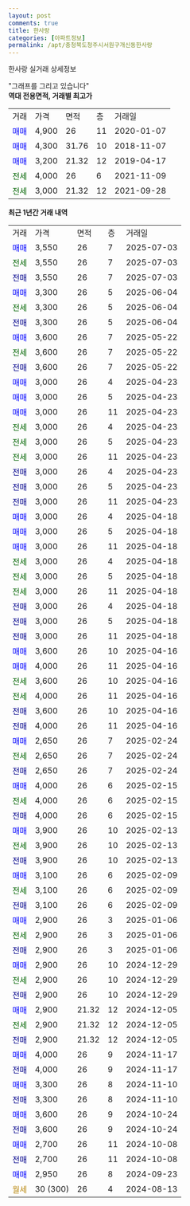 ```yaml
---
layout: post
comments: true
title: 한사랑
categories: [아파트정보]
permalink: /apt/충청북도청주시서원구개신동한사랑
---
```


한사랑 실거래 상세정보

<script type="text/javascript">
  google.charts.load('current', {'packages':['line', 'corechart']});
  google.charts.setOnLoadCallback(drawChart);

  function drawChart() {
    var data = new google.visualization.DataTable();
    data.addColumn('date', '거래일');
    data.addColumn('number', "매매");
    data.addColumn('number', "전세");
    data.addColumn('number', "전매");

    data.addRows([[new Date(Date.parse("2025-07-03")), 3550, null, null], [new Date(Date.parse("2025-07-03")), null, 3550, null], [new Date(Date.parse("2025-07-03")), null, null, 3550], [new Date(Date.parse("2025-06-04")), 3300, null, null], [new Date(Date.parse("2025-06-04")), null, 3300, null], [new Date(Date.parse("2025-06-04")), null, null, 3300], [new Date(Date.parse("2025-05-22")), 3600, null, null], [new Date(Date.parse("2025-05-22")), null, 3600, null], [new Date(Date.parse("2025-05-22")), null, null, 3600], [new Date(Date.parse("2025-04-23")), 3000, null, null], [new Date(Date.parse("2025-04-23")), 3000, null, null], [new Date(Date.parse("2025-04-23")), 3000, null, null], [new Date(Date.parse("2025-04-23")), null, 3000, null], [new Date(Date.parse("2025-04-23")), null, 3000, null], [new Date(Date.parse("2025-04-23")), null, 3000, null], [new Date(Date.parse("2025-04-23")), null, null, 3000], [new Date(Date.parse("2025-04-23")), null, null, 3000], [new Date(Date.parse("2025-04-23")), null, null, 3000], [new Date(Date.parse("2025-04-18")), 3000, null, null], [new Date(Date.parse("2025-04-18")), 3000, null, null], [new Date(Date.parse("2025-04-18")), 3000, null, null], [new Date(Date.parse("2025-04-18")), null, 3000, null], [new Date(Date.parse("2025-04-18")), null, 3000, null], [new Date(Date.parse("2025-04-18")), null, 3000, null], [new Date(Date.parse("2025-04-18")), null, null, 3000], [new Date(Date.parse("2025-04-18")), null, null, 3000], [new Date(Date.parse("2025-04-18")), null, null, 3000], [new Date(Date.parse("2025-04-16")), 3600, null, null], [new Date(Date.parse("2025-04-16")), 4000, null, null], [new Date(Date.parse("2025-04-16")), null, 3600, null], [new Date(Date.parse("2025-04-16")), null, 4000, null], [new Date(Date.parse("2025-04-16")), null, null, 3600], [new Date(Date.parse("2025-04-16")), null, null, 4000], [new Date(Date.parse("2025-02-24")), 2650, null, null], [new Date(Date.parse("2025-02-24")), null, 2650, null], [new Date(Date.parse("2025-02-24")), null, null, 2650], [new Date(Date.parse("2025-02-15")), 4000, null, null], [new Date(Date.parse("2025-02-15")), null, 4000, null], [new Date(Date.parse("2025-02-15")), null, null, 4000], [new Date(Date.parse("2025-02-13")), 3900, null, null], [new Date(Date.parse("2025-02-13")), null, 3900, null], [new Date(Date.parse("2025-02-13")), null, null, 3900], [new Date(Date.parse("2025-02-09")), 3100, null, null], [new Date(Date.parse("2025-02-09")), null, 3100, null], [new Date(Date.parse("2025-02-09")), null, null, 3100], [new Date(Date.parse("2025-01-06")), 2900, null, null], [new Date(Date.parse("2025-01-06")), null, 2900, null], [new Date(Date.parse("2025-01-06")), null, null, 2900], [new Date(Date.parse("2024-12-29")), 2900, null, null], [new Date(Date.parse("2024-12-29")), null, 2900, null], [new Date(Date.parse("2024-12-29")), null, null, 2900], [new Date(Date.parse("2024-12-05")), 2900, null, null], [new Date(Date.parse("2024-12-05")), null, 2900, null], [new Date(Date.parse("2024-12-05")), null, null, 2900], [new Date(Date.parse("2024-11-17")), 4000, null, null], [new Date(Date.parse("2024-11-17")), null, null, 4000], [new Date(Date.parse("2024-11-10")), 3300, null, null], [new Date(Date.parse("2024-11-10")), null, null, 3300], [new Date(Date.parse("2024-10-24")), 3600, null, null], [new Date(Date.parse("2024-10-24")), null, null, 3600], [new Date(Date.parse("2024-10-08")), 2700, null, null], [new Date(Date.parse("2024-10-08")), null, null, 2700], [new Date(Date.parse("2024-09-23")), 2950, null, null], [new Date(Date.parse("2024-08-13")), null, null, null]]);

    var options = {
      hAxis: {
        format: 'yyyy/MM/dd'
      },    
      lineWidth: 0,
      pointsVisible: true,    
      title: '최근 1년간 유형별 실거래가 분포',
      legend: { position: 'bottom' }
    };

    var formatter = new google.visualization.NumberFormat({pattern:'###,###'} );
    formatter.format(data, 1);
    formatter.format(data, 2);
    
    setTimeout(function() {
        var chart = new google.visualization.LineChart(document.getElementById('columnchart_material'));
        chart.draw(data, (options));
        document.getElementById('loading').style.display = 'none';
    }, 200);
  }
</script>


<div id="loading" style="z-index:20; display: block; margin-left: 0px">"그래프를 그리고 있습니다"</div>
<div id="columnchart_material" style="width: 95%; margin-left: 0px; display: block"></div>
<!-- contents start -->
<b>역대 전용면적, 거래별 최고가</b>
<table class="sortable">
    <tr>
      <td>거래</td>
      <td>가격</td>
      <td>면적</td>
      <td>층</td>
      <td>거래일</td>
    </tr>
        <tr>
          <td><a style="color: blue">매매</a></td>
          <td>4,900</td>
          <td>26</td>
          <td>11</td>
          <td>2020-01-07</td>
        </tr>            <tr>
          <td><a style="color: blue">매매</a></td>
          <td>4,300</td>
          <td>31.76</td>
          <td>10</td>
          <td>2018-11-07</td>
        </tr>            <tr>
          <td><a style="color: blue">매매</a></td>
          <td>3,200</td>
          <td>21.32</td>
          <td>12</td>
          <td>2019-04-17</td>
        </tr>        
        <tr>
              <td><a style="color: darkgreen">전세</a></td>
              <td>4,000</td>
              <td>26</td>
              <td>6</td>
              <td>2021-11-09</td>
            </tr>            <tr>
              <td><a style="color: darkgreen">전세</a></td>
              <td>3,000</td>
              <td>21.32</td>
              <td>12</td>
              <td>2021-09-28</td>
            </tr>        
    
</table>

<b>최근 1년간 거래 내역</b>

<table class="sortable">
    <tr>
      <td>거래</td>
      <td>가격</td>
      <td>면적</td>
      <td>층</td>
      <td>거래일</td>
    </tr>
    <tr>
      <td><a style="color: blue">매매</a></td>
      <td>3,550</td>
      <td>26</td>
      <td>7</td>
      <td>2025-07-03</td>
    </tr>          <tr>
      <td><a style="color: darkgreen">전세</a></td>
      <td>3,550</td>
      <td>26</td>
      <td>7</td>
      <td>2025-07-03</td>
    </tr>          <tr>
      <td><a style="color: darkblue">전매</a></td>
      <td>3,550</td>
      <td>26</td>
      <td>7</td>
      <td>2025-07-03</td>
    </tr>          <tr>
      <td><a style="color: blue">매매</a></td>
      <td>3,300</td>
      <td>26</td>
      <td>5</td>
      <td>2025-06-04</td>
    </tr>          <tr>
      <td><a style="color: darkgreen">전세</a></td>
      <td>3,300</td>
      <td>26</td>
      <td>5</td>
      <td>2025-06-04</td>
    </tr>          <tr>
      <td><a style="color: darkblue">전매</a></td>
      <td>3,300</td>
      <td>26</td>
      <td>5</td>
      <td>2025-06-04</td>
    </tr>          <tr>
      <td><a style="color: blue">매매</a></td>
      <td>3,600</td>
      <td>26</td>
      <td>7</td>
      <td>2025-05-22</td>
    </tr>          <tr>
      <td><a style="color: darkgreen">전세</a></td>
      <td>3,600</td>
      <td>26</td>
      <td>7</td>
      <td>2025-05-22</td>
    </tr>          <tr>
      <td><a style="color: darkblue">전매</a></td>
      <td>3,600</td>
      <td>26</td>
      <td>7</td>
      <td>2025-05-22</td>
    </tr>          <tr>
      <td><a style="color: blue">매매</a></td>
      <td>3,000</td>
      <td>26</td>
      <td>4</td>
      <td>2025-04-23</td>
    </tr>          <tr>
      <td><a style="color: blue">매매</a></td>
      <td>3,000</td>
      <td>26</td>
      <td>5</td>
      <td>2025-04-23</td>
    </tr>          <tr>
      <td><a style="color: blue">매매</a></td>
      <td>3,000</td>
      <td>26</td>
      <td>11</td>
      <td>2025-04-23</td>
    </tr>          <tr>
      <td><a style="color: darkgreen">전세</a></td>
      <td>3,000</td>
      <td>26</td>
      <td>4</td>
      <td>2025-04-23</td>
    </tr>          <tr>
      <td><a style="color: darkgreen">전세</a></td>
      <td>3,000</td>
      <td>26</td>
      <td>5</td>
      <td>2025-04-23</td>
    </tr>          <tr>
      <td><a style="color: darkgreen">전세</a></td>
      <td>3,000</td>
      <td>26</td>
      <td>11</td>
      <td>2025-04-23</td>
    </tr>          <tr>
      <td><a style="color: darkblue">전매</a></td>
      <td>3,000</td>
      <td>26</td>
      <td>4</td>
      <td>2025-04-23</td>
    </tr>          <tr>
      <td><a style="color: darkblue">전매</a></td>
      <td>3,000</td>
      <td>26</td>
      <td>5</td>
      <td>2025-04-23</td>
    </tr>          <tr>
      <td><a style="color: darkblue">전매</a></td>
      <td>3,000</td>
      <td>26</td>
      <td>11</td>
      <td>2025-04-23</td>
    </tr>          <tr>
      <td><a style="color: blue">매매</a></td>
      <td>3,000</td>
      <td>26</td>
      <td>4</td>
      <td>2025-04-18</td>
    </tr>          <tr>
      <td><a style="color: blue">매매</a></td>
      <td>3,000</td>
      <td>26</td>
      <td>5</td>
      <td>2025-04-18</td>
    </tr>          <tr>
      <td><a style="color: blue">매매</a></td>
      <td>3,000</td>
      <td>26</td>
      <td>11</td>
      <td>2025-04-18</td>
    </tr>          <tr>
      <td><a style="color: darkgreen">전세</a></td>
      <td>3,000</td>
      <td>26</td>
      <td>4</td>
      <td>2025-04-18</td>
    </tr>          <tr>
      <td><a style="color: darkgreen">전세</a></td>
      <td>3,000</td>
      <td>26</td>
      <td>5</td>
      <td>2025-04-18</td>
    </tr>          <tr>
      <td><a style="color: darkgreen">전세</a></td>
      <td>3,000</td>
      <td>26</td>
      <td>11</td>
      <td>2025-04-18</td>
    </tr>          <tr>
      <td><a style="color: darkblue">전매</a></td>
      <td>3,000</td>
      <td>26</td>
      <td>4</td>
      <td>2025-04-18</td>
    </tr>          <tr>
      <td><a style="color: darkblue">전매</a></td>
      <td>3,000</td>
      <td>26</td>
      <td>5</td>
      <td>2025-04-18</td>
    </tr>          <tr>
      <td><a style="color: darkblue">전매</a></td>
      <td>3,000</td>
      <td>26</td>
      <td>11</td>
      <td>2025-04-18</td>
    </tr>          <tr>
      <td><a style="color: blue">매매</a></td>
      <td>3,600</td>
      <td>26</td>
      <td>10</td>
      <td>2025-04-16</td>
    </tr>          <tr>
      <td><a style="color: blue">매매</a></td>
      <td>4,000</td>
      <td>26</td>
      <td>11</td>
      <td>2025-04-16</td>
    </tr>          <tr>
      <td><a style="color: darkgreen">전세</a></td>
      <td>3,600</td>
      <td>26</td>
      <td>10</td>
      <td>2025-04-16</td>
    </tr>          <tr>
      <td><a style="color: darkgreen">전세</a></td>
      <td>4,000</td>
      <td>26</td>
      <td>11</td>
      <td>2025-04-16</td>
    </tr>          <tr>
      <td><a style="color: darkblue">전매</a></td>
      <td>3,600</td>
      <td>26</td>
      <td>10</td>
      <td>2025-04-16</td>
    </tr>          <tr>
      <td><a style="color: darkblue">전매</a></td>
      <td>4,000</td>
      <td>26</td>
      <td>11</td>
      <td>2025-04-16</td>
    </tr>          <tr>
      <td><a style="color: blue">매매</a></td>
      <td>2,650</td>
      <td>26</td>
      <td>7</td>
      <td>2025-02-24</td>
    </tr>          <tr>
      <td><a style="color: darkgreen">전세</a></td>
      <td>2,650</td>
      <td>26</td>
      <td>7</td>
      <td>2025-02-24</td>
    </tr>          <tr>
      <td><a style="color: darkblue">전매</a></td>
      <td>2,650</td>
      <td>26</td>
      <td>7</td>
      <td>2025-02-24</td>
    </tr>          <tr>
      <td><a style="color: blue">매매</a></td>
      <td>4,000</td>
      <td>26</td>
      <td>6</td>
      <td>2025-02-15</td>
    </tr>          <tr>
      <td><a style="color: darkgreen">전세</a></td>
      <td>4,000</td>
      <td>26</td>
      <td>6</td>
      <td>2025-02-15</td>
    </tr>          <tr>
      <td><a style="color: darkblue">전매</a></td>
      <td>4,000</td>
      <td>26</td>
      <td>6</td>
      <td>2025-02-15</td>
    </tr>          <tr>
      <td><a style="color: blue">매매</a></td>
      <td>3,900</td>
      <td>26</td>
      <td>10</td>
      <td>2025-02-13</td>
    </tr>          <tr>
      <td><a style="color: darkgreen">전세</a></td>
      <td>3,900</td>
      <td>26</td>
      <td>10</td>
      <td>2025-02-13</td>
    </tr>          <tr>
      <td><a style="color: darkblue">전매</a></td>
      <td>3,900</td>
      <td>26</td>
      <td>10</td>
      <td>2025-02-13</td>
    </tr>          <tr>
      <td><a style="color: blue">매매</a></td>
      <td>3,100</td>
      <td>26</td>
      <td>6</td>
      <td>2025-02-09</td>
    </tr>          <tr>
      <td><a style="color: darkgreen">전세</a></td>
      <td>3,100</td>
      <td>26</td>
      <td>6</td>
      <td>2025-02-09</td>
    </tr>          <tr>
      <td><a style="color: darkblue">전매</a></td>
      <td>3,100</td>
      <td>26</td>
      <td>6</td>
      <td>2025-02-09</td>
    </tr>          <tr>
      <td><a style="color: blue">매매</a></td>
      <td>2,900</td>
      <td>26</td>
      <td>3</td>
      <td>2025-01-06</td>
    </tr>          <tr>
      <td><a style="color: darkgreen">전세</a></td>
      <td>2,900</td>
      <td>26</td>
      <td>3</td>
      <td>2025-01-06</td>
    </tr>          <tr>
      <td><a style="color: darkblue">전매</a></td>
      <td>2,900</td>
      <td>26</td>
      <td>3</td>
      <td>2025-01-06</td>
    </tr>          <tr>
      <td><a style="color: blue">매매</a></td>
      <td>2,900</td>
      <td>26</td>
      <td>10</td>
      <td>2024-12-29</td>
    </tr>          <tr>
      <td><a style="color: darkgreen">전세</a></td>
      <td>2,900</td>
      <td>26</td>
      <td>10</td>
      <td>2024-12-29</td>
    </tr>          <tr>
      <td><a style="color: darkblue">전매</a></td>
      <td>2,900</td>
      <td>26</td>
      <td>10</td>
      <td>2024-12-29</td>
    </tr>          <tr>
      <td><a style="color: blue">매매</a></td>
      <td>2,900</td>
      <td>21.32</td>
      <td>12</td>
      <td>2024-12-05</td>
    </tr>          <tr>
      <td><a style="color: darkgreen">전세</a></td>
      <td>2,900</td>
      <td>21.32</td>
      <td>12</td>
      <td>2024-12-05</td>
    </tr>          <tr>
      <td><a style="color: darkblue">전매</a></td>
      <td>2,900</td>
      <td>21.32</td>
      <td>12</td>
      <td>2024-12-05</td>
    </tr>          <tr>
      <td><a style="color: blue">매매</a></td>
      <td>4,000</td>
      <td>26</td>
      <td>9</td>
      <td>2024-11-17</td>
    </tr>          <tr>
      <td><a style="color: darkblue">전매</a></td>
      <td>4,000</td>
      <td>26</td>
      <td>9</td>
      <td>2024-11-17</td>
    </tr>          <tr>
      <td><a style="color: blue">매매</a></td>
      <td>3,300</td>
      <td>26</td>
      <td>8</td>
      <td>2024-11-10</td>
    </tr>          <tr>
      <td><a style="color: darkblue">전매</a></td>
      <td>3,300</td>
      <td>26</td>
      <td>8</td>
      <td>2024-11-10</td>
    </tr>          <tr>
      <td><a style="color: blue">매매</a></td>
      <td>3,600</td>
      <td>26</td>
      <td>9</td>
      <td>2024-10-24</td>
    </tr>          <tr>
      <td><a style="color: darkblue">전매</a></td>
      <td>3,600</td>
      <td>26</td>
      <td>9</td>
      <td>2024-10-24</td>
    </tr>          <tr>
      <td><a style="color: blue">매매</a></td>
      <td>2,700</td>
      <td>26</td>
      <td>11</td>
      <td>2024-10-08</td>
    </tr>          <tr>
      <td><a style="color: darkblue">전매</a></td>
      <td>2,700</td>
      <td>26</td>
      <td>11</td>
      <td>2024-10-08</td>
    </tr>          <tr>
      <td><a style="color: blue">매매</a></td>
      <td>2,950</td>
      <td>26</td>
      <td>8</td>
      <td>2024-09-23</td>
    </tr>          <tr>
      <td><a style="color: darkgoldenrod">월세</a></td>
      <td>30 (300)</td>
      <td>26</td>
      <td>4</td>
      <td>2024-08-13</td>
    </tr>      </table>
<!-- contents end -->    

